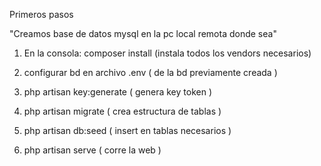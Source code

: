Primeros pasos

"Creamos base de datos mysql en la pc local remota donde sea"

1) En la consola: composer install  (instala todos los vendors necesarios)

2) configurar bd en archivo .env ( de la bd previamente creada )

3) php artisan key:generate ( genera key token )

4) php artisan migrate ( crea estructura de tablas )

5) php artisan db:seed ( insert en tablas necesarios )

6) php artisan serve ( corre la web )


